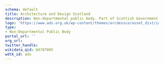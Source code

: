 ```yaml
---
schema: default
title: Architecture and Design Scotland
description: Non-departmental public body. Part of Scottish Government
logo: 'https://www.ads.org.uk/wp-content/themes/arcdessco/asset_dist/images/logo@2x.png'
type:
- Non-Departmental Public Body
portal_url: ''
org_url: 
twitter_handle: 
wikidata_qid: Q4787085
wdtk_id: ads
---
```

